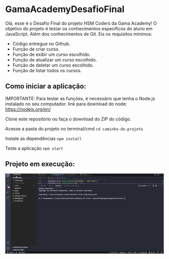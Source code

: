 # GamaAcademyDesafioFinal

Olá, esse é o Desafio Final do projeto HSM Coders da Gama Academy!
O objetivo do projeto é testar os conhecimentos específicos do aluno em JavaScript. Além dos conhecimentos de Git.
Eis os requisitos mínimos: 

- Código entregue no Github.
- Função de criar curso.
- Função de exibir um curso escolhido.
- Função de atualizar um curso escolhido.
- Função de deletar um curso escolhido.
- Função de listar todos os cursos.

## Como iniciar a aplicação:

IMPORTANTE: Para testar as funções, é necessário que tenha o Node.js instalado no seu computador.
link para download do node: https://nodejs.org/en/

Clone este repositório ou faça o download do ZIP do código.

Acesse a pasta do projeto no terminal/cmd
`cd caminho-do-projeto`

Instale as dependências
`npm install`

Teste a aplicação
`npm start` 

## Projeto em execução: 

![demoDesafioFinal](./public/assets/demoDesafioFinal.gif)


